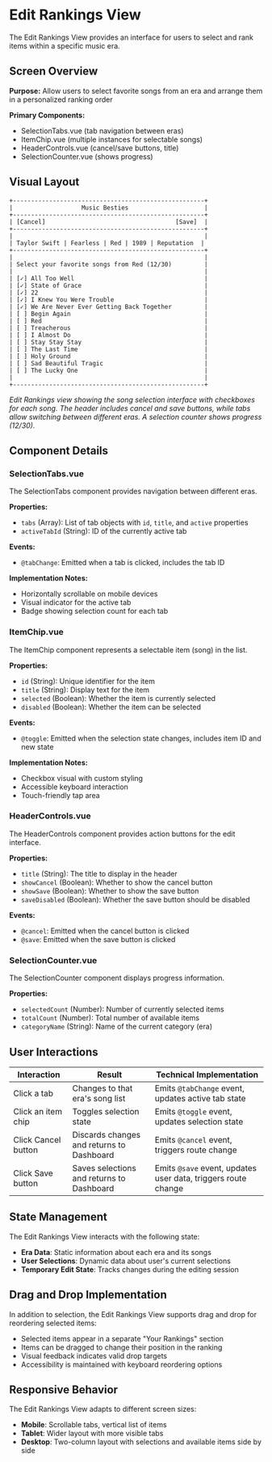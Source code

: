 # Edit Rankings View

The Edit Rankings View provides an interface for users to select and rank items within a specific music era.

## Screen Overview

**Purpose:** Allow users to select favorite songs from an era and arrange them in a personalized ranking order

**Primary Components:**
- SelectionTabs.vue (tab navigation between eras)
- ItemChip.vue (multiple instances for selectable songs)
- HeaderControls.vue (cancel/save buttons, title)
- SelectionCounter.vue (shows progress)

## Visual Layout

```
+-----------------------------------------------------+
|                   Music Besties                     |
+-----------------------------------------------------+
| [Cancel]                                    [Save]  |
+-----------------------------------------------------+
|                                                     |
| Taylor Swift | Fearless | Red | 1989 | Reputation  |
+-----------------------------------------------------+
|                                                     |
| Select your favorite songs from Red (12/30)         |
|                                                     |
| [✓] All Too Well                                    |
| [✓] State of Grace                                  |
| [✓] 22                                              |
| [✓] I Knew You Were Trouble                         |
| [✓] We Are Never Ever Getting Back Together         |
| [ ] Begin Again                                     |
| [ ] Red                                             |
| [ ] Treacherous                                     |
| [ ] I Almost Do                                     |
| [ ] Stay Stay Stay                                  |
| [ ] The Last Time                                   |
| [ ] Holy Ground                                     |
| [ ] Sad Beautiful Tragic                            |
| [ ] The Lucky One                                   |
|                                                     |
+-----------------------------------------------------+
```

*Edit Rankings view showing the song selection interface with checkboxes for each song. The header includes cancel and save buttons, while tabs allow switching between different eras. A selection counter shows progress (12/30).*

## Component Details

### SelectionTabs.vue

The SelectionTabs component provides navigation between different eras.

**Properties:**
- `tabs` (Array): List of tab objects with `id`, `title`, and `active` properties
- `activeTabId` (String): ID of the currently active tab

**Events:**
- `@tabChange`: Emitted when a tab is clicked, includes the tab ID

**Implementation Notes:**
- Horizontally scrollable on mobile devices
- Visual indicator for the active tab
- Badge showing selection count for each tab

### ItemChip.vue

The ItemChip component represents a selectable item (song) in the list.

**Properties:**
- `id` (String): Unique identifier for the item
- `title` (String): Display text for the item
- `selected` (Boolean): Whether the item is currently selected
- `disabled` (Boolean): Whether the item can be selected

**Events:**
- `@toggle`: Emitted when the selection state changes, includes item ID and new state

**Implementation Notes:**
- Checkbox visual with custom styling
- Accessible keyboard interaction
- Touch-friendly tap area

### HeaderControls.vue

The HeaderControls component provides action buttons for the edit interface.

**Properties:**
- `title` (String): The title to display in the header
- `showCancel` (Boolean): Whether to show the cancel button
- `showSave` (Boolean): Whether to show the save button
- `saveDisabled` (Boolean): Whether the save button should be disabled

**Events:**
- `@cancel`: Emitted when the cancel button is clicked
- `@save`: Emitted when the save button is clicked

### SelectionCounter.vue

The SelectionCounter component displays progress information.

**Properties:**
- `selectedCount` (Number): Number of currently selected items
- `totalCount` (Number): Total number of available items
- `categoryName` (String): Name of the current category (era)

## User Interactions

| Interaction | Result | Technical Implementation |
|-------------|--------|--------------------------|
| Click a tab | Changes to that era's song list | Emits `@tabChange` event, updates active tab state |
| Click an item chip | Toggles selection state | Emits `@toggle` event, updates selection state |
| Click Cancel button | Discards changes and returns to Dashboard | Emits `@cancel` event, triggers route change |
| Click Save button | Saves selections and returns to Dashboard | Emits `@save` event, updates user data, triggers route change |

## State Management

The Edit Rankings View interacts with the following state:

- **Era Data**: Static information about each era and its songs
- **User Selections**: Dynamic data about user's current selections
- **Temporary Edit State**: Tracks changes during the editing session

## Drag and Drop Implementation

In addition to selection, the Edit Rankings View supports drag and drop for reordering selected items:

- Selected items appear in a separate "Your Rankings" section
- Items can be dragged to change their position in the ranking
- Visual feedback indicates valid drop targets
- Accessibility is maintained with keyboard reordering options

## Responsive Behavior

The Edit Rankings View adapts to different screen sizes:
- **Mobile**: Scrollable tabs, vertical list of items
- **Tablet**: Wider layout with more visible tabs
- **Desktop**: Two-column layout with selections and available items side by side

